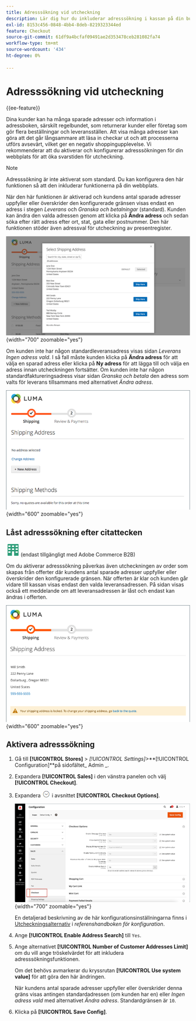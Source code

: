 ```yaml
---
title: Adresssökning vid utcheckning
description: Lär dig hur du inkluderar adresssökning i kassan på din butik.
exl-id: 8153c456-0848-4bb4-8deb-8219323344ed
feature: Checkout
source-git-commit: 61df9a4bcfaf09491ae2d353478ceb281082fa74
workflow-type: tm+mt
source-wordcount: '434'
ht-degree: 0%

---
```


# Adresssökning vid utcheckning

{{ee-feature}}

Dina kunder kan ha många sparade adresser och information i adressboken, särskilt regelbundet, som returnerar kunder eller företag som gör flera beställningar och leveransställen. Att visa många adresser kan göra att det går långsammare att läsa in checkar ut och att processerna utförs avsevärt, vilket ger en negativ shoppingupplevelse. Vi rekommenderar att du aktiverar och konfigurerar adresssökningen för din webbplats för att öka svarstiden för utcheckning.

>[!NOTE]
>
>Adresssökning är inte aktiverat som standard. Du kan konfigurera den här funktionen så att den inkluderar funktionerna på din webbplats.

När den här funktionen är aktiverad och kundens antal sparade adresser uppfyller eller överskrider den konfigurerade gränsen visas endast en adress i stegen _Leverans_ och _Granska och betalningar_ (standard). Kunden kan ändra den valda adressen genom att klicka på **Ändra adress** och sedan söka efter rätt adress efter ort, stat, gata eller postnummer. Den här funktionen stöder även adressval för utcheckning av presentregister.

![Utcheckning med sparade leveransadresser visas](./assets/storefront-checkout-address-search.png){width="700" zoomable="yes"}

Om kunden inte har någon standardleveransadress visas sidan _Leverans_ _Ingen adress vald_. I så fall måste kunden klicka på **Ändra adress** för att välja en sparad adress eller klicka på **Ny adress** för att lägga till och välja en adress innan utcheckningen fortsätter. Om kunden inte har någon standardfaktureringsadress visar sidan _Granska och betala_ den adress som valts för leverans tillsammans med alternativet _Ändra adress_.

![Utcheckning utan vald adress, meddelande](./assets/storefront-checkout-address-search-no-default.png){width="600" zoomable="yes"}

## Låst adresssökning efter citattecken

![Adobe Commerce B2B](../assets/b2b.svg) (endast tillgängligt med Adobe Commerce B2B)

Om du aktiverar adresssökning påverkas även utcheckningen av order som skapas från offerter där kundens antal sparade adresser uppfyller eller överskrider den konfigurerade gränsen. När offerten är klar och kunden går vidare till kassan visas endast den valda leveransadressen. På sidan visas också ett meddelande om att leveransadressen är låst och endast kan ändras i offerten.

![Leveransadressen är låst för en offert](./assets/quote-checkout-shipping-address-locked.png){width="600" zoomable="yes"}

## Aktivera adresssökning

1. Gå till **[!UICONTROL Stores]** > _[!UICONTROL Settings]_>**[!UICONTROL Configuration]**på sidofältet_ Admin _.

1. Expandera **[!UICONTROL Sales]** i den vänstra panelen och välj **[!UICONTROL Checkout]**.

1. Expandera ![Expansionsväljaren](../assets/icon-display-expand.png) i avsnittet **[!UICONTROL Checkout Options]**.

   ![Konfiguration - utcheckningsalternativ](./assets/checkout-checkout-options.png){width="700" zoomable="yes"}

   En detaljerad beskrivning av de här konfigurationsinställningarna finns i [Utcheckningsalternativ](../configuration-reference/sales/checkout.md#checkout-options) i _referenshandboken för konfiguration_.

1. Ange **[!UICONTROL Enable Address Search]** till `Yes`.

1. Ange alternativet **[!UICONTROL Number of Customer Addresses Limit]** om du vill ange tröskelvärdet för att inkludera adresssökningsfunktionen.

   Om det behövs avmarkerar du kryssrutan **[!UICONTROL Use system value]** för att göra den här ändringen.

   När kundens antal sparade adresser uppfyller eller överskrider denna gräns visas antingen standardadressen (om kunden har en) eller _Ingen adress vald_ med alternativet _Ändra adress_. Standardgränsen är `10`.

1. Klicka på **[!UICONTROL Save Config]**.
